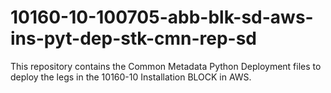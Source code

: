 # 10160-10-100705-abb-blk-sd-aws-ins-pyt-dep-stk-cmn-rep-sd
This repository contains the Common Metadata Python Deployment files to deploy the legs in the 10160-10 Installation BLOCK in AWS.
